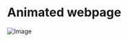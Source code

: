 # Animated webpage

![Image](https://github.com/user-attachments/assets/51e52f77-ce4a-4555-931d-cbd279dd47af)
